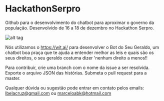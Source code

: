 # HackathonSerpro

Github para o desenvolvimento do chatbot para aproximar o governo da população. Desenvolvido de 16 a 18 de dezembro no Hackathon Serpro.


![alt tag](https://github.com/ludimila/HackathonSerpro/blob/master/hack.gif)



Nós utilizamos o https://wit.ai/ para desenvolver o Bot do Seu Geraldo, um chatbot boa praça que te ajuda a entender melhor as leis e quais são os seus direitos, o seu geraldo costuma dizer 'nenhum direito a menos!!

Para contribuir, crie uma branch com o nome da issue a ser resolvida.
Exporte o arquivo JSON das histórias.
Submeta o pull request para a master.

Qualquer dúvida ou sugestão pode entrar em contato pelos emails: lbelacruz@gmail.com ou marceloabk@hotmail.com
